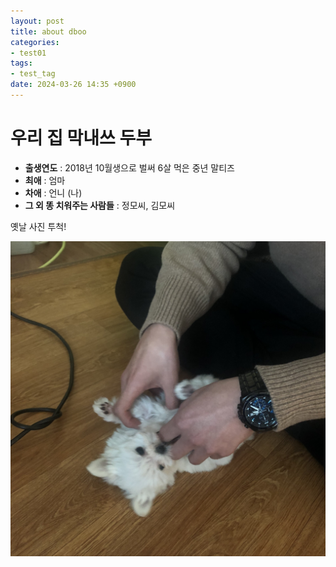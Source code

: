 ```yaml
---
layout: post
title: about dboo
categories:
- test01
tags:
- test_tag
date: 2024-03-26 14:35 +0900
---
```

# 우리 집 막내쓰 **두부**

- **출생연도** : 2018년 10월생으로 벌써 6살 먹은 중년 말티즈
- **최애** : 엄마
- **차애** : 언니 (나)
- **그 외 똥 치워주는 사람들** : 정모씨, 김모씨

옛날 사진 투척!

![my dboo](/assets/dboo.jpeg)